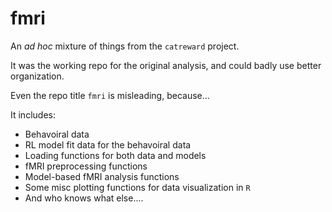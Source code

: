 # fmri

An _ad hoc_ mixture of things from the `catreward` project. 

It was the working repo for the original analysis, and could badly use better organization. 

Even the repo title `fmri` is misleading, because...

It includes:
- Behavoiral data 
- RL model fit data for the behavoiral data
- Loading functions for both data and models
- fMRI preprocessing functions
- Model-based fMRI analysis functions
- Some misc plotting functions for data visualization in `R`
- And who knows what else....
